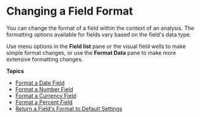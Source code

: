 # Changing a Field Format<a name="changing-a-field-format"></a>

You can change the format of a field within the context of an analysis\. The formatting options available for fields vary based on the field's data type\.

Use menu options in the **Field list** pane or the visual field wells to make simple format changes, or use the **Format Data** pane to make more extensive formatting changes\.

**Topics**
+ [Format a Date Field](format-a-date-field.md)
+ [Format a Number Field](format-a-number-field.md)
+ [Format a Currency Field](format-a-currency-field.md)
+ [Format a Percent Field](format-a-percent-field.md)
+ [Return a Field's Format to Default Settings](set-field-format-to-default.md)